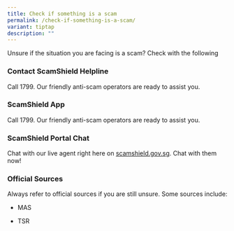 ```yaml
---
title: Check if something is a scam
permalink: /check-if-something-is-a-scam/
variant: tiptap
description: ""
---
```

<p>Unsure if the situation you are facing is a scam? Check with the following</p>
<h3><strong>Contact ScamShield Helpline</strong></h3>
<p>Call 1799. Our friendly anti-scam operators are ready to assist you.</p>
<h3><strong>ScamShield App</strong></h3>
<p>Call 1799. Our friendly anti-scam operators are ready to assist you.</p>
<h3><strong>ScamShield Portal Chat</strong></h3>
<p>Chat with our live agent right here on <a href="http://scamshield.gov.sg" rel="noopener noreferrer nofollow" target="_blank">scamshield.gov.sg</a>. Chat with them now!</p>
<h3><strong>Official Sources</strong></h3>
<p>Always refer to official sources if you are still unsure. Some sources
include:</p>
<ul data-tight="true" class="tight">
<li>
<p>MAS</p>
</li>
<li>
<p>TSR</p>
</li>
</ul>
<p></p>
<p></p>